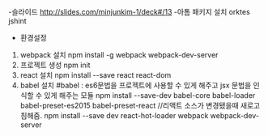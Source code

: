 -슬라이드 http://slides.com/minjunkim-1/deck#/13
-아톰 패키지 설치
orktes
jshint

 * 환경설정
1. webpack 설치
 npm install -g webpack webpack-dev-server
2. 프로젝트 생성
 npm init
3. react 설치
 npm install --save react react-dom
4. babel 설치 #babel : es6문법을 프로젝트에 사용할 수 있게 해주고 jsx 문법을 인식할 수 있게 해주는 모듈
 npm install --save-dev babel-core babel-loader babel-preset-es2015 babel-preset-react
 //리액트 소스가 변경됐을때 새로고침해줌.
 npm install --save dev react-hot-loader webpack webpack-dev-server
